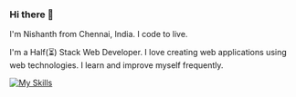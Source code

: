 ### Hi there 👋

I'm Nishanth from Chennai, India.
I code to live.

I'm a Half(⏳) Stack Web Developer. I love creating web applications using web technologies. I learn and improve myself frequently.

[![My Skills](https://skillicons.dev/icons?i=js,html,css,react,mongodb,mysql,bootstrap,sass,github,netlify,cs,vscode)](https://skillicons.dev)
